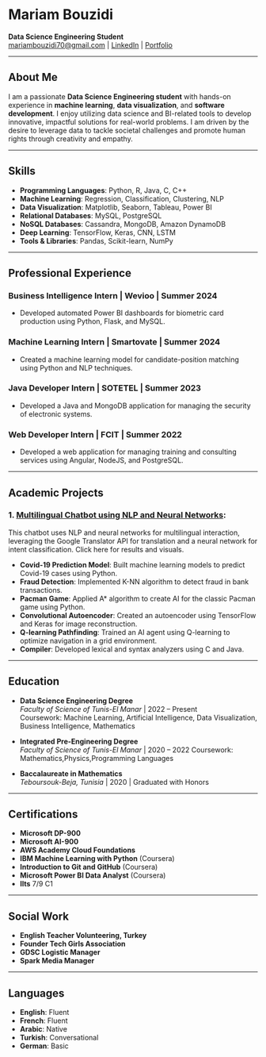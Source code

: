 # Mariam Bouzidi
**Data Science Engineering Student**  
mariambouzidi70@gmail.com | [LinkedIn](https://www.linkedin.com/in/mariam-bouzidi) | [Portfolio](https://BouzidiMariam.github.io)

---

## About Me

I am a passionate **Data Science Engineering student** with hands-on experience in **machine learning**, **data visualization**, and **software development**. I enjoy utilizing data science and BI-related tools to develop innovative, impactful solutions for real-world problems. I am driven by the desire to leverage data to tackle societal challenges and promote human rights through creativity and empathy.

---

## Skills

- **Programming Languages**: Python, R, Java, C, C++  
- **Machine Learning**: Regression, Classification, Clustering, NLP  
- **Data Visualization**: Matplotlib, Seaborn, Tableau, Power BI  
- **Relational Databases**: MySQL, PostgreSQL  
- **NoSQL Databases**: Cassandra, MongoDB, Amazon DynamoDB  
- **Deep Learning**: TensorFlow, Keras, CNN, LSTM  
- **Tools & Libraries**: Pandas, Scikit-learn, NumPy

---

## Professional Experience

### Business Intelligence Intern | Wevioo | Summer 2024
- Developed automated Power BI dashboards for biometric card production using Python, Flask, and MySQL.

### Machine Learning Intern | Smartovate | Summer 2024
- Created a machine learning model for candidate-position matching using Python and NLP techniques.

### Java Developer Intern | SOTETEL | Summer 2023
- Developed a Java and MongoDB application for managing the security of electronic systems.

### Web Developer Intern | FCIT | Summer 2022
- Developed a web application for managing training and consulting services using Angular, NodeJS, and PostgreSQL.

---

## Academic Projects

### 1. [Multilingual Chatbot using NLP and Neural Networks](./MultilingualChatbot):
  This chatbot uses NLP and neural networks for multilingual interaction, leveraging the Google Translator API for translation and a neural network for intent classification. Click here for results and visuals.

- **Covid-19 Prediction Model**: Built machine learning models to predict Covid-19 cases using Python.
- **Fraud Detection**: Implemented K-NN algorithm to detect fraud in bank transactions.
- **Pacman Game**: Applied A* algorithm to create AI for the classic Pacman game using Python.
- **Convolutional Autoencoder**: Created an autoencoder using TensorFlow and Keras for image reconstruction.
- **Q-learning Pathfinding**: Trained an AI agent using Q-learning to optimize navigation in a grid environment.
- **Compiler**: Developed lexical and syntax analyzers using C and Java.

---

## Education

- **Data Science Engineering Degree**  
  *Faculty of Science of Tunis-El Manar* | 2022 – Present  
  Coursework: Machine Learning, Artificial Intelligence, Data Visualization, Business Intelligence, Mathematics

- **Integrated Pre-Engineering Degree**  
  *Faculty of Science of Tunis-El Manar* | 2020 – 2022
  Coursework: Mathematics,Physics,Programming Languages

- **Baccalaureate in Mathematics**  
  *Teboursouk-Beja, Tunisia* | 2020 | Graduated with Honors

---

## Certifications

-  **Microsoft DP-900**  
- **Microsoft AI-900**  
- **AWS Academy Cloud Foundations**  
- **IBM Machine Learning with Python** (Coursera)  
- **Introduction to Git and GitHub** (Coursera)
- **Microsoft Power BI Data Analyst** (Coursera)  
- **Ilts** 7/9 C1 


---

## Social Work

- **English Teacher Volunteering, Turkey**
- **Founder Tech Girls Association** 
- **GDSC Logistic Manager**  
- **Spark Media Manager**

---

## Languages

- **English**: Fluent  
- **French**: Fluent  
- **Arabic**: Native  
- **Turkish**: Conversational  
- **German**: Basic
